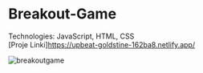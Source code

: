 # Breakout-Game
Technologies: JavaScript, HTML, CSS <br /> 
[Proje Linki]https://upbeat-goldstine-162ba8.netlify.app/


![breakoutgame](https://user-images.githubusercontent.com/74865603/116814329-12c4d900-ab61-11eb-9420-96b5fcea5b3c.png)
